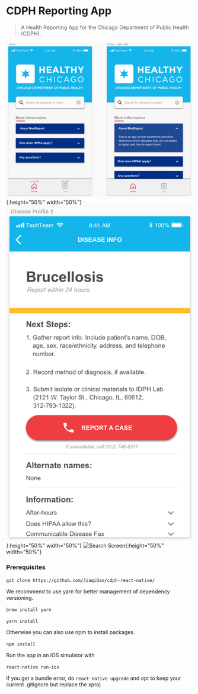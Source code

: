 # CDPH Reporting App
> A Health Reporting App for the Chicago Department of Public Health (CDPH).

![Home Screen](screenshots/homepage.png){:height="50%" width="50%"}
![Disease Profile](screenshots/disease_profile.png){:height="50%" width="50%"}
![Search Screen](screenshots/screen1.png){:height="50%" width="50%"}


### Prerequisites

`git clone https://github.com/JiaqiGao/cdph-react-native/`

We recommend to use yarn for better management of dependency versioning.

`brew install yarn`

`yarn install`

Otherwise you can also use npm to install packages.

`npm install`

Run the app in an iOS simulator with

`react-native run-ios`

If you get a bundle error, do
`react-native upgrade` and opt to keep your current .gitignore but replace the xproj
